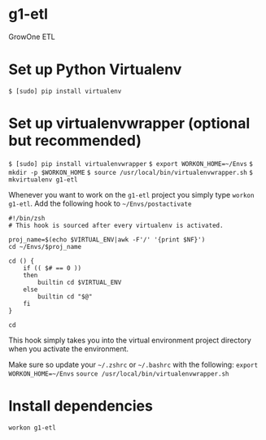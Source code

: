 # g1-etl
GrowOne ETL


# Set up Python Virtualenv
`$ [sudo] pip install virtualenv`

# Set up virtualenvwrapper (optional but recommended)
`$ [sudo] pip install virtualenvwrapper`
`$ export WORKON_HOME=~/Envs`
`$ mkdir -p $WORKON_HOME`
`$ source /usr/local/bin/virtualenvwrapper.sh`
`$ mkvirtualenv g1-etl`

Whenever you want to work on the `g1-etl` project you simply type `workon g1-etl`. Add the following hook to `~/Envs/postactivate`

```
#!/bin/zsh
# This hook is sourced after every virtualenv is activated.

proj_name=$(echo $VIRTUAL_ENV|awk -F'/' '{print $NF}')
cd ~/Envs/$proj_name

cd () {
    if (( $# == 0 ))
    then
        builtin cd $VIRTUAL_ENV
    else
        builtin cd "$@"
    fi
}

cd
```
This hook simply takes you into the virtual environment project directory when you activate the environment.

Make sure so update your `~/.zshrc` or `~/.bashrc` with the following:
`export WORKON_HOME=~/Envs`
`source /usr/local/bin/virtualenvwrapper.sh`

# Install dependencies

`workon g1-etl`